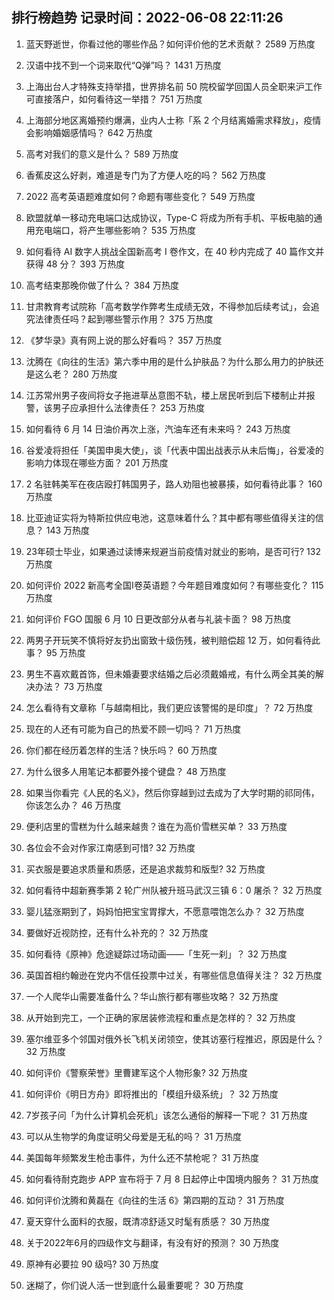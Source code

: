 
## 排行榜趋势 记录时间：2022-06-08 22:11:26
  
  1. 蓝天野逝世，你看过他的哪些作品？如何评价他的艺术贡献？ 2589 万热度
    
  2. 汉语中找不到一个词来取代“Q弹”吗？ 1431 万热度
    
  3. 上海出台人才特殊支持举措，世界排名前 50 院校留学回国人员全职来沪工作可直接落户，如何看待这一举措？ 751 万热度
    
  4. 上海部分地区离婚预约爆满，业内人士称「系 2 个月结离婚需求释放」，疫情会影响婚姻感情吗？ 642 万热度
    
  5. 高考对我们的意义是什么？ 589 万热度
    
  6. 香蕉皮这么好剥，难道是专门为了方便人吃的吗？ 562 万热度
    
  7. 2022 高考英语题难度如何？命题有哪些变化？ 549 万热度
    
  8. 欧盟就单一移动充电端口达成协议，Type-C 将成为所有手机、平板电脑的通用充电端口，将产生哪些影响？ 535 万热度
    
  9. 如何看待 AI 数字人挑战全国新高考 Ⅰ 卷作文，在 40 秒内完成了 40 篇作文并获得 48 分？ 393 万热度
    
  10. 高考结束那晚你做了什么？ 384 万热度
    
  11. 甘肃教育考试院称「高考数学作弊考生成绩无效，不得参加后续考试」，会追究法律责任吗？起到哪些警示作用？ 375 万热度
    
  12. 《梦华录》真有网上说的那么好看吗？ 357 万热度
    
  13. 沈腾在《向往的生活》第六季中用的是什么护肤品？为什么那么用力的护肤还是这么老？ 280 万热度
    
  14. 江苏常州男子夜间将女子拖进草丛意图不轨，楼上居民听到后下楼制止并报警，该男子应承担什么法律责任？ 253 万热度
    
  15. 如何看待 6 月 14 日油价再次上涨，汽油车还有未来吗？ 243 万热度
    
  16. 谷爱凌将担任「美国申奥大使」，谈「代表中国出战表示从未后悔」，谷爱凌的影响力体现在哪些方面？ 201 万热度
    
  17. 2 名驻韩美军在夜店殴打韩国男子，路人劝阻也被暴揍，如何看待此事？ 160 万热度
    
  18. 比亚迪证实将为特斯拉供应电池，这意味着什么？其中都有哪些值得关注的信息？ 143 万热度
    
  19. 23年硕士毕业，如果通过读博来规避当前疫情对就业的影响，是否可行? 132 万热度
    
  20. 如何评价 2022 新高考全国Ⅰ卷英语题？今年题目难度如何？有哪些变化？ 115 万热度
    
  21. 如何评价 FGO 国服 6 月 10 日更改部分从者与礼装卡面？ 98 万热度
    
  22. 两男子开玩笑不慎将好友扔出窗致十级伤残，被判赔偿超 12 万，如何看待此事？ 95 万热度
    
  23. 男生不喜欢戴首饰，但未婚妻要求结婚之后必须戴婚戒，有什么两全其美的解决办法？ 73 万热度
    
  24. 怎么看待有文章称「与越南相比，我们更应该警惕的是印度」？ 72 万热度
    
  25. 现在的人还有可能为自己的热爱不顾一切吗？ 71 万热度
    
  26. 你们都在经历着怎样的生活？快乐吗？ 60 万热度
    
  27. 为什么很多人用笔记本都要外接个键盘？ 48 万热度
    
  28. 如果当你看完《人民的名义》，然后你穿越到过去成为了大学时期的祁同伟，你该怎么办？ 46 万热度
    
  29. 便利店里的雪糕为什么越来越贵？谁在为高价雪糕买单？ 33 万热度
    
  30. 各位会不会对作家江南感到可惜? 32 万热度
    
  31. 买衣服是要追求质量和质感，还是追求裁剪和版型? 32 万热度
    
  32. 如何看待中超新赛季第 2 轮广州队被升班马武汉三镇 6：0 屠杀？ 32 万热度
    
  33. 婴儿猛涨期到了，妈妈怕把宝宝胃撑大，不愿意喂饱怎么办？ 32 万热度
    
  34. 要做好近视防控，还有什么补充的？ 32 万热度
    
  35. 如何看待《原神》危途疑踪过场动画——「生死一刹」？ 32 万热度
    
  36. 英国首相约翰逊在党内不信任投票中过关，有哪些信息值得关注？ 32 万热度
    
  37. 一个人爬华山需要准备什么？华山旅行都有哪些攻略？ 32 万热度
    
  38. 从开始到完工，一个正确的家居装修流程和重点是怎样的？ 32 万热度
    
  39. 塞尔维亚多个邻国对俄外长飞机关闭领空，使其访塞行程推迟，原因是什么？ 32 万热度
    
  40. 如何评价《警察荣誉》里曹建军这个人物形象? 32 万热度
    
  41. 如何评价《明日方舟》即将推出的「模组升级系统」？ 32 万热度
    
  42. 7岁孩子问「为什么计算机会死机」该怎么通俗的解释一下呢？ 31 万热度
    
  43. 可以从生物学的角度证明父母爱是无私的吗？ 31 万热度
    
  44. 美国每年频繁发生枪击事件，为什么还不禁枪呢？ 31 万热度
    
  45. 如何看待耐克跑步 APP 宣布将于 7 月 8 日起停止中国境内服务？ 31 万热度
    
  46. 如何评价沈腾和黄磊在《向往的生活  6》第四期的互动？ 31 万热度
    
  47. 夏天穿什么面料的衣服，既清凉舒适又时髦有质感？ 30 万热度
    
  48. 关于2022年6月的四级作文与翻译，有没有好的预测？ 30 万热度
    
  49. 原神有必要拉 90 级吗? 30 万热度
    
  50. 迷糊了，你们说人活一世到底什么最重要呢？ 30 万热度
    